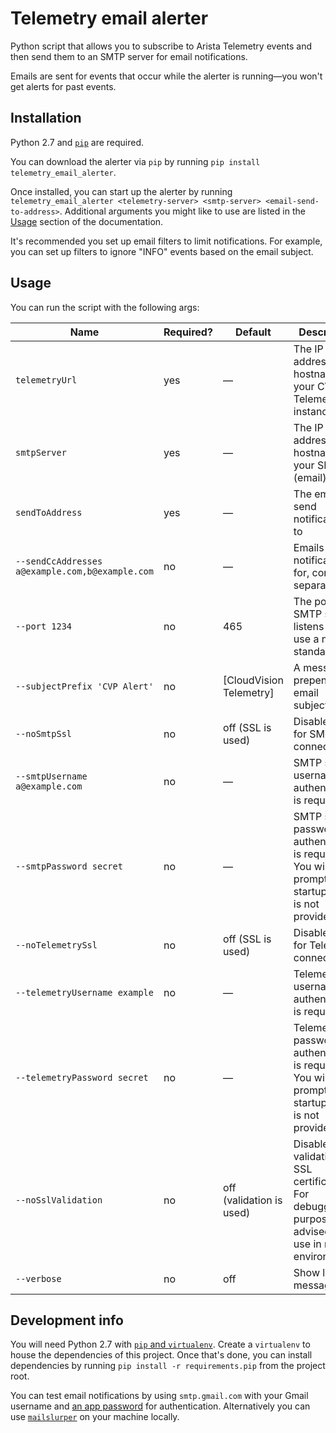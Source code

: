 # Telemetry email alerter

Python script that allows you to subscribe to Arista Telemetry events and then send them to an SMTP server for email notifications.

Emails are sent for events that occur while the alerter is running—you won't get alerts for past events.

## Installation

Python 2.7 and [`pip`](https://packaging.python.org/tutorials/installing-packages) are required.

You can download the alerter via `pip` by running `pip install telemetry_email_alerter`.

Once installed, you can start up the alerter by running `telemetry_email_alerter <telemetry-server> <smtp-server> <email-send-to-address>`. Additional arguments you might like to use are listed in the [Usage](#usage) section of the documentation.

It's recommended you set up email filters to limit notifications. For example, you can set up filters to ignore "INFO" events based on the email subject.

## Usage

You can run the script with the following args:

| Name | Required? | Default | Description |
|---|---|---|---|
| `telemetryUrl` | yes | — | The IP address or hostname of your CVP Telemetry instance |
| `smtpServer` | yes | — | The IP address or hostname of your SMTP (email) server |
| `sendToAddress` | yes | — | The email to send notifications to |
| `--sendCcAddresses a@example.com,b@example.com` | no | — | Emails to CC notifications for, comma-separated |
| `--port 1234` | no | 465 | The port your SMTP server listens to if it use a non-standard port |
| `--subjectPrefix 'CVP Alert'` | no | \[CloudVision Telemetry\] | A message to prepend to email subjects |
| `--noSmtpSsl` | no | off (SSL is used) | Disable SSL for SMTP connections |
| `--smtpUsername a@example.com` | no | — | SMTP server username if authentication is required |
| `--smtpPassword secret` | no | — | SMTP server password if authentication is required. You will be prompted at startup if this is not provided |
| `--noTelemetrySsl` | no | off (SSL is used) | Disable SSL for Telemetry connections |
| `--telemetryUsername example` | no | — | Telemetry username if authentication is required |
| `--telemetryPassword secret` | no | — |Telemetry password if authentication is required. You will be prompted at startup if this is not provided |
| `--noSslValidation` | no | off (validation is used) | Disables validation of SSL certificates. For debugging purposes. Not advised to use in real environments |
| `--verbose` | no | off | Show logging messages |

## Development info

You will need Python 2.7 with [`pip` and `virtualenv`](https://packaging.python.org/tutorials/installing-packages/). Create a `virtualenv` to house the dependencies of this project. Once that's done, you can install dependencies by running `pip install -r requirements.pip` from the project root.

You can test email notifications by using `smtp.gmail.com` with your Gmail username and [an app password](https://support.google.com/accounts/answer/185833) for authentication. Alternatively you can use [`mailslurper`](https://github.com/mailslurper/mailslurper) on your machine locally.
